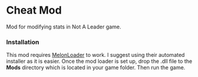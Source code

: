 
# Cheat Mod
Mod for modifying stats in Not A Leader game.

### Installation
This mod requires [MelonLoader](https://github.com/LavaGang/MelonLoader) to work. I suggest using their automated installer as it is easier.
Once the mod loader is set up, drop the .dll file to the **Mods** directory which is located in your game folder.
Then run the game.
